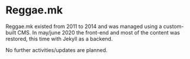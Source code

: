 # Reggae.mk

Reggae.mk existed from 2011 to 2014 and was managed using a custom-built CMS. In may/june 2020 the front-end and most 
of the content was restored, this time with Jekyll as a backend.

No further activities/updates are planned.
